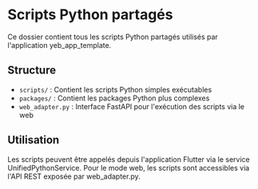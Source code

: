 # Scripts Python partagés

Ce dossier contient tous les scripts Python partagés utilisés par l'application yeb_app_template.

## Structure

- `scripts/` : Contient les scripts Python simples exécutables
- `packages/` : Contient les packages Python plus complexes
- `web_adapter.py` : Interface FastAPI pour l'exécution des scripts via le web

## Utilisation

Les scripts peuvent être appelés depuis l'application Flutter via le service UnifiedPythonService.
Pour le mode web, les scripts sont accessibles via l'API REST exposée par web_adapter.py.